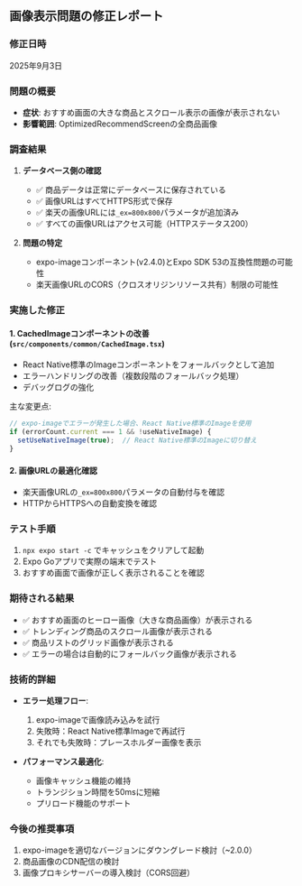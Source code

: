 ## 画像表示問題の修正レポート

### 修正日時
2025年9月3日

### 問題の概要
- **症状**: おすすめ画面の大きな商品とスクロール表示の画像が表示されない
- **影響範囲**: OptimizedRecommendScreenの全商品画像

### 調査結果
1. **データベース側の確認**
   - ✅ 商品データは正常にデータベースに保存されている
   - ✅ 画像URLはすべてHTTPS形式で保存
   - ✅ 楽天の画像URLには`_ex=800x800`パラメータが追加済み
   - ✅ すべての画像URLはアクセス可能（HTTPステータス200）

2. **問題の特定**
   - expo-imageコンポーネント(v2.4.0)とExpo SDK 53の互換性問題の可能性
   - 楽天画像URLのCORS（クロスオリジンリソース共有）制限の可能性

### 実施した修正

#### 1. CachedImageコンポーネントの改善 (`src/components/common/CachedImage.tsx`)
- React Native標準のImageコンポーネントをフォールバックとして追加
- エラーハンドリングの改善（複数段階のフォールバック処理）
- デバッグログの強化

主な変更点:
```typescript
// expo-imageでエラーが発生した場合、React Native標準のImageを使用
if (errorCount.current === 1 && !useNativeImage) {
  setUseNativeImage(true);  // React Native標準のImageに切り替え
}
```

#### 2. 画像URLの最適化確認
- 楽天画像URLの`_ex=800x800`パラメータの自動付与を確認
- HTTPからHTTPSへの自動変換を確認

### テスト手順
1. `npx expo start -c` でキャッシュをクリアして起動
2. Expo Goアプリで実際の端末でテスト
3. おすすめ画面で画像が正しく表示されることを確認

### 期待される結果
- ✅ おすすめ画面のヒーロー画像（大きな商品画像）が表示される
- ✅ トレンディング商品のスクロール画像が表示される  
- ✅ 商品リストのグリッド画像が表示される
- ✅ エラーの場合は自動的にフォールバック画像が表示される

### 技術的詳細
- **エラー処理フロー**:
  1. expo-imageで画像読み込みを試行
  2. 失敗時：React Native標準Imageで再試行
  3. それでも失敗時：プレースホルダー画像を表示

- **パフォーマンス最適化**:
  - 画像キャッシュ機能の維持
  - トランジション時間を50msに短縮
  - プリロード機能のサポート

### 今後の推奨事項
1. expo-imageを適切なバージョンにダウングレード検討（~2.0.0）
2. 商品画像のCDN配信の検討
3. 画像プロキシサーバーの導入検討（CORS回避）
